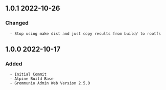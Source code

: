 ## 1.0.1 2022-10-26 <dave at tiredofit dot ca>

   ### Changed
      - Stop using make dist and just copy results from build/ to rootfs


## 1.0.0 2022-10-17 <dave at tiredofit dot ca>

   ### Added
      - Initial Commit
      - Alpine Build Base
      - Grommunio Admin Web Version 2.5.0


